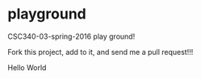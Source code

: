 # playground
CSC340-03-spring-2016 play ground!

Fork this project, add to it, and send me a pull request!!!

Hello World
